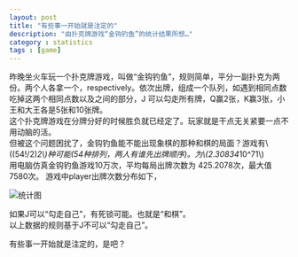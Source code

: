 ```yaml
---
layout: post
title: "有些事一开始就是注定的"
description: "由扑克牌游戏“金钩钓鱼”的统计结果所想…"
category : statistics
tags : [game]
---
```


昨晚坐火车玩一个扑克牌游戏，叫做“金钩钓鱼”，规则简单，平分一副扑克为两份。两个人各拿一个，respectively。依次出牌，组成一个队列，如遇到相同点数吃掉这两个相同点数以及之间的部分，J 可以勾走所有牌，Q赢2张，K赢3张，小王和大王各是5张和10张牌。  
这个扑克牌游戏在分牌分好的时候胜负就已经定了。玩家就是干点无关紧要一点不用动脑的活。  
但被这个问题困扰了，金钩钓鱼能不能出现象棋的那种和棋的局面？游戏有\\((54!/2)*2\\)种可能(54种排列，两人有谁先出牌顺序)。为\\(2.30834*10^71\\)  
用电脑仿真金钩钓鱼游戏10万次，平均每局出牌次数为 425.2078次，最大值7580次。 游戏中player出牌次数分布如下，

![统计图](http://i.imgur.com/5zeFaSe.jpg)

如果J可以“勾走自己”，有死锁可能。也就是“和棋”。  
以上数据的规则基于J不可以“勾走自己”。

有些事一开始就是注定的，是吧？

 
